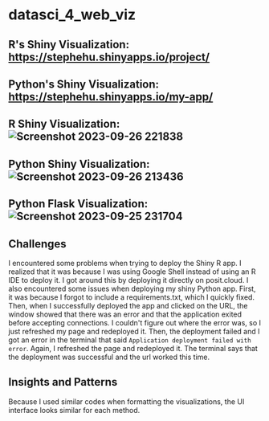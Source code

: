 # datasci_4_web_viz

## R's Shiny Visualization: https://stephehu.shinyapps.io/project/
## Python's Shiny Visualization: https://stephehu.shinyapps.io/my-app/

## R Shiny Visualization: ![Screenshot 2023-09-26 221838](https://github.com/stephe-hu/datasci_4_web_viz/assets/123779806/3bfbb709-65ef-448a-a76e-bc46bf5e6845)

## Python Shiny Visualization: ![Screenshot 2023-09-26 213436](https://github.com/stephe-hu/datasci_4_web_viz/assets/123779806/5a475b4c-1ff6-46f4-9621-962571414037)

## Python Flask Visualization: ![Screenshot 2023-09-25 231704](https://github.com/stephe-hu/datasci_4_web_viz/assets/123779806/b96d3bc0-bce2-4271-ae4b-2f54b75f60ea)


## Challenges
I encountered some problems when trying to deploy the Shiny R app. I realized that it was because I was using Google Shell instead of using an R IDE to deploy it. I got around this by deploying it directly on posit.cloud. I also encountered some issues when deploying my shiny Python app. First, it was because I forgot to include a requirements.txt, which I quickly fixed. Then, when I successfully deployed the app and clicked on the URL, the window showed that there was an error and that the application exited before accepting connections. I couldn't figure out where the error was, so I just refreshed my page and redeployed it. Then, the deployment failed and I got an error in the terminal that said `Application deployment failed with error`. Again, I refreshed the page and redeployed it. The terminal says that the deployment was successful and the url worked this time.

## Insights and Patterns
Because I used similar codes when formatting the visualizations, the UI interface looks similar for each method. 
